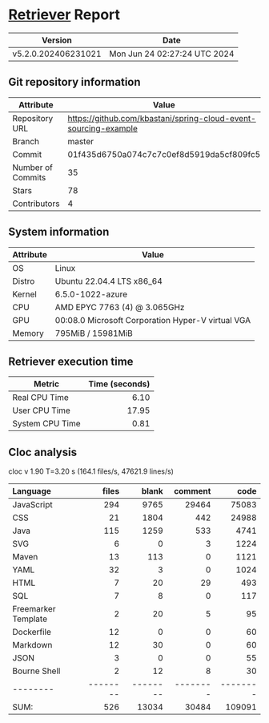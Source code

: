 # [Retriever](https://github.com/PalladioSimulator/Palladio-ReverseEngineering-Retriever) Report
| Version | Date |
| ------- | ---- |
| v5.2.0.202406231021 | Mon Jun 24 02:27:24 UTC 2024 |

## Git repository information
|      Attribute    | Value |
| ----------------- | ----- |
| Repository URL    | https://github.com/kbastani/spring-cloud-event-sourcing-example |
| Branch            | master |
| Commit            | 01f435d6750a074c7c7c0ef8d5919da5cf809fc5 |
| Number of Commits | 35 |
| Stars             | 78 |
| Contributors      | 4 |


## System information
| Attribute | Value |
| --------- | ----- |
| OS | Linux  |
| Distro | Ubuntu 22.04.4 LTS x86_64  |
| Kernel | 6.5.0-1022-azure  |
| CPU | AMD EPYC 7763 (4) @ 3.065GHz  |
| GPU | 00:08.0 Microsoft Corporation Hyper-V virtual VGA  |
| Memory | 795MiB / 15981MiB  |

## Retriever execution time
| Metric | Time (seconds) |
| --- | ---: |
| Real CPU Time | 6.10 |
| User CPU Time | 17.95 |
| System CPU Time | 0.81 |
<!--
Explainations:
- __Real CPU Time__: actual time the command has run (can be less than total time spent in user and system mode for multi-threaded processes)
- __User CPU Time__: time the command has spent running in user mode
- __System CPU Time__: time the command has spent running in system or kernel mode
-->

## Cloc analysis
cloc v 1.90  T=3.20 s (164.1 files/s, 47621.9 lines/s)

Language|files|blank|comment|code
:-------|-------:|-------:|-------:|-------:
JavaScript|294|9765|29464|75083
CSS|21|1804|442|24988
Java|115|1259|533|4741
SVG|6|0|3|1224
Maven|13|113|0|1121
YAML|32|3|0|1024
HTML|7|20|29|493
SQL|7|8|0|117
Freemarker Template|2|20|5|95
Dockerfile|12|0|0|60
Markdown|12|30|0|60
JSON|3|0|0|55
Bourne Shell|2|12|8|30
--------|--------|--------|--------|--------
SUM:|526|13034|30484|109091
